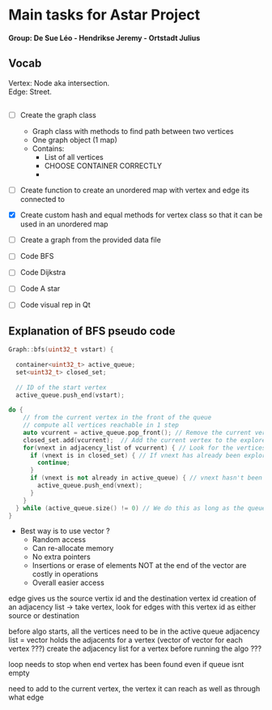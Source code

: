 # Main tasks for Astar Project
#### Group: De Sue Léo - Hendrikse Jeremy - Ortstadt Julius

## Vocab
Vertex: Node aka intersection.\
Edge: Street.

## 
- [ ] Create the graph class
    - Graph class with methods to find path between two vertices
    - One graph object (1 map)
    - Contains:
        - List of all vertices
        - CHOOSE CONTAINER CORRECTLY
        - 

    
- [ ] Create function to create an unordered map with vertex and edge its connected to
- [x] Create custom hash and equal methods for vertex class so that it can be used in an unordered map
- [ ] Create a graph from the provided data file

- [ ] Code BFS
- [ ] Code Dijkstra
- [ ] Code A star
- [ ] Code visual rep in Qt

## Explanation of BFS pseudo code
```c++
Graph::bfs(uint32_t vstart) { 
 
  container<uint32_t> active_queue; 
  set<uint32_t> closed_set; 
 
  // ID of the start vertex 
  active_queue.push_end(vstart); 
 
do { 
    // from the current vertex in the front of the queue 
    // compute all vertices reachable in 1 step 
    auto vcurrent = active_queue.pop_front(); // Remove the current vertex from the queue
    closed_set.add(vcurrent);  // Add the current vertex to the explored vertices aka closed set
    for(vnext in adjacency_list of vcurrent) { // Look for the vertices reachable from the current vertex through a node (vnext = one of the adjacents of vcurrent in the list) 
      if (vnext is in closed_set) { // If vnext has already been explored we do nothing
        continue; 
      } 
      if (vnext is not already in active_queue) { // vnext hasn't been explored yet so we add it to the queue -> meaning to the list of what is still to be explored
        active_queue.push_end(vnext); 
      } 
    } 
  } while (active_queue.size() != 0) // We do this as long as the queue is not empty
}
```

- Best way is to use vector ? 
    - Random access
    - Can re-allocate memory
    - No extra pointers
    - Insertions or erase of elements NOT at the end of the vector are costly in operations
    - Overall easier access

edge gives us the source vertix id and the destination vertex id
creation of an adjacency list -> take vertex, look for edges with this vertex id as either source or destination

before algo starts, all the vertices need to be in the active queue
adjacency list = vector holds the adjacents for a vertex (vector of vector for each vertex ???)
create the adjacency list for a vertex before running the algo ??? 

loop needs to stop when end vertex has been found even if queue isnt empty


need to add to the current vertex, the vertex it can reach as well as through what edge